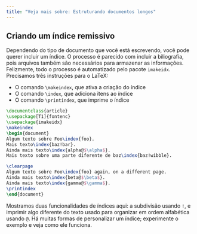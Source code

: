 ```yaml
---
title: "Veja mais sobre: Estruturando documentos longos"
---
```


## Criando um índice remissivo

Dependendo do tipo de documento que você está escrevendo, você pode querer
incluir um índice.  O processo é parecido com incluir a biliografia, pois
arquivos também são necessários para armazenar as informações.  Felizmente, todo
o processo é automatizado pelo pacote `imakeidx`.  Precisamos três instruções
para o LaTeX:

- O comando `\makeindex`, que ativa a criação do índice
- O comando `\index`, que adiciona itens ao índice
- O comando `\printindex`, que imprime o índice

```latex
\documentclass{article}
\usepackage[T1]{fontenc}
\usepackage{imakeidx}
\makeindex
\begin{document}
Algum texto sobre Foo\index{foo}.
Mais texto\index{baz!bar}.
Ainda mais texto\index{alpha@$\alpha$}.
Mais texto sobre uma parte diferente de baz\index{baz!wibble}.

\clearpage
Algum texto sobre Foo\index{foo} again, on a different page.
Ainda mais texto\index{beta@$\beta$}.
Ainda mais texto\index{gamma@$\gamma$}.
\printindex
\end{document}
```

Mostramos duas funcionalidades de índices aqui: a subdivisão usando `!`, e
imprimir algo diferente do texto usado para organizar em ordem alfabética usando
`@`.  Há muitas formas de personalizar um índice;  experimente o exemplo e veja
como ele funciona.
